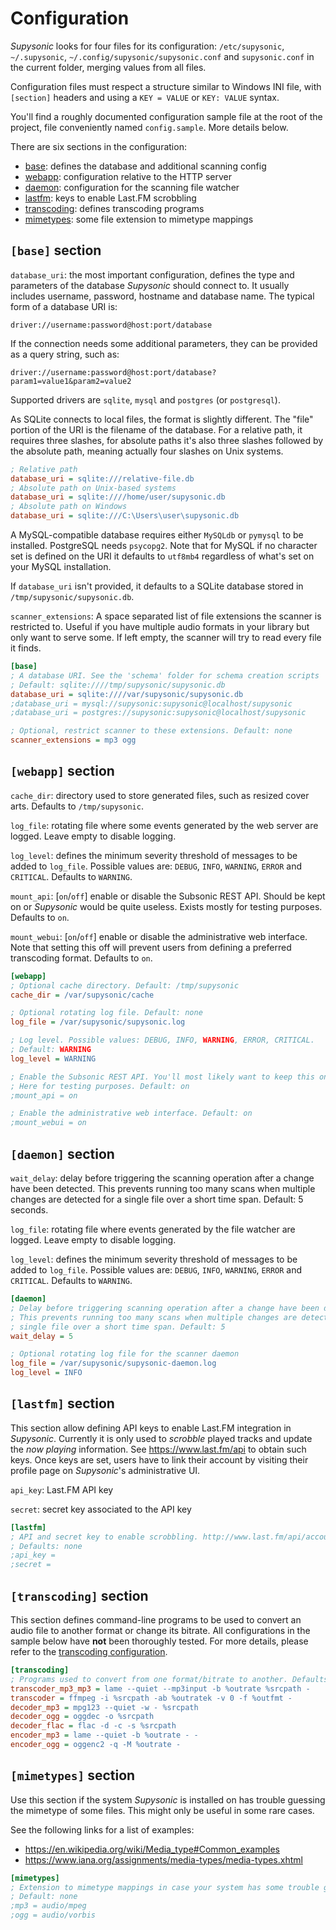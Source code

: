 # Configuration

_Supysonic_ looks for four files for its configuration: `/etc/supysonic`,
`~/.supysonic`, `~/.config/supysonic/supysonic.conf` and `supysonic.conf` in
the current folder, merging values from all files.

Configuration files must respect a structure similar to Windows INI file, with
`[section]` headers and using a `KEY = VALUE` or `KEY: VALUE` syntax.

You'll find a roughly documented configuration sample file at the root of the
project, file conveniently named `config.sample`. More details below.

There are six sections in the configuration:
- [base](#base-section): defines the database and additional scanning config
- [webapp](#webapp-section): configuration relative to the HTTP server
- [daemon](#daemon-section): configuration for the scanning file watcher
- [lastfm](#lastfm-section): keys to enable Last.FM scrobbling
- [transcoding](#transcoding-section): defines transcoding  programs
- [mimetypes](#mimetypes-section): some file extension to mimetype mappings

## `[base]` section

`database_uri`: the most important configuration, defines the type and
parameters of the database _Supysonic_ should connect to. It usually includes
username, password, hostname and database name. The typical form of a database
URI is:

    driver://username:password@host:port/database

If the connection needs some additional parameters, they can be provided as a
query string, such as:

    driver://username:password@host:port/database?param1=value1&param2=value2

Supported drivers are `sqlite`, `mysql` and `postgres` (or `postgresql`).

As SQLite connects to local files, the format is slightly different. The "file"
portion of the URI is the filename of the database. For a relative path, it
requires three slashes, for absolute paths it's also three slashes followed by
the absolute path, meaning actually four slashes on Unix systems.

```ini
; Relative path
database_uri = sqlite:///relative-file.db
; Absolute path on Unix-based systems
database_uri = sqlite:////home/user/supysonic.db
; Absolute path on Windows
database_uri = sqlite:///C:\Users\user\supysonic.db
```

A MySQL-compatible database requires either `MySQLdb` or `pymysql` to be
installed. PostgreSQL needs `psycopg2`.
Note that for MySQL if no character set is defined on the URI it defaults to
`utf8mb4` regardless of what's set on your MySQL installation.

If `database_uri` isn't provided, it defaults to a SQLite database stored in
`/tmp/supysonic/supysonic.db`.

`scanner_extensions`: A space separated list of file extensions the scanner is
restricted to. Useful if you have multiple audio formats in your library but
only want to serve some. If left empty, the scanner will try to read every file
it finds.

```ini
[base]
; A database URI. See the 'schema' folder for schema creation scripts
; Default: sqlite:////tmp/supysonic/supysonic.db
database_uri = sqlite:////var/supysonic/supysonic.db
;database_uri = mysql://supysonic:supysonic@localhost/supysonic
;database_uri = postgres://supysonic:supysonic@localhost/supysonic

; Optional, restrict scanner to these extensions. Default: none
scanner_extensions = mp3 ogg
```

## `[webapp]` section

`cache_dir`: directory used to store generated files, such as resized cover
arts. Defaults to `/tmp/supysonic`.

`log_file`: rotating file where some events generated by the web server are
logged. Leave empty to disable logging.

`log_level`: defines the minimum severity threshold of messages to be added to
`log_file`. Possible values are: `DEBUG`, `INFO`, `WARNING`, `ERROR` and
`CRITICAL`. Defaults to `WARNING`.

`mount_api`: [`on`/`off`] enable or disable the Subsonic REST API. Should be
kept on or _Supysonic_ would be quite useless. Exists mostly for testing
purposes. Defaults to `on`.

`mount_webui`: [`on`/`off`] enable or disable the administrative web interface.
Note that setting this off will prevent users from defining a preferred
transcoding format. Defaults to `on`.

```ini
[webapp]
; Optional cache directory. Default: /tmp/supysonic
cache_dir = /var/supysonic/cache

; Optional rotating log file. Default: none
log_file = /var/supysonic/supysonic.log

; Log level. Possible values: DEBUG, INFO, WARNING, ERROR, CRITICAL.
; Default: WARNING
log_level = WARNING

; Enable the Subsonic REST API. You'll most likely want to keep this on.
; Here for testing purposes. Default: on
;mount_api = on

; Enable the administrative web interface. Default: on
;mount_webui = on
```

## `[daemon]` section

`wait_delay`: delay before triggering the scanning operation after a change
have been detected. This prevents running too many scans when multiple changes
are detected for a single file over a short time span. Default: 5 seconds.

`log_file`: rotating file where events generated by the file watcher are logged.
Leave empty to disable logging.

`log_level`: defines the minimum severity threshold of messages to be added to
`log_file`. Possible values are: `DEBUG`, `INFO`, `WARNING`, `ERROR` and
`CRITICAL`. Defaults to `WARNING`.

```ini
[daemon]
; Delay before triggering scanning operation after a change have been detected
; This prevents running too many scans when multiple changes are detected for a
; single file over a short time span. Default: 5
wait_delay = 5

; Optional rotating log file for the scanner daemon
log_file = /var/supysonic/supysonic-daemon.log
log_level = INFO
```

## `[lastfm]` section

This section allow defining API keys to enable Last.FM integration in
_Supysonic_. Currently it is only used to _scrobble_ played tracks and update
the _now playing_ information.
See https://www.last.fm/api to obtain such keys.
Once keys are set, users have to link their account by visiting their profile
page on _Supysonic_'s administrative UI.

`api_key`: Last.FM API key

`secret`: secret key associated to the API key

```ini
[lastfm]
; API and secret key to enable scrobbling. http://www.last.fm/api/accounts
; Defaults: none
;api_key =
;secret =
```

## `[transcoding]` section

This section defines command-line programs to be used to convert an audio file
to another format or change its bitrate. All configurations in the sample below
have **not** been thoroughly tested.
For more details, please refer to the
[transcoding configuration](transcoding.md).

```ini
[transcoding]
; Programs used to convert from one format/bitrate to another. Defaults: none
transcoder_mp3_mp3 = lame --quiet --mp3input -b %outrate %srcpath -
transcoder = ffmpeg -i %srcpath -ab %outratek -v 0 -f %outfmt -
decoder_mp3 = mpg123 --quiet -w - %srcpath
decoder_ogg = oggdec -o %srcpath
decoder_flac = flac -d -c -s %srcpath
encoder_mp3 = lame --quiet -b %outrate - -
encoder_ogg = oggenc2 -q -M %outrate -
```

## `[mimetypes]` section

Use this section if the system _Supysonic_ is installed on has trouble guessing
the mimetype of some files. This might only be useful in some rare cases.

See the following links for a list of examples:
* https://en.wikipedia.org/wiki/Media_type#Common_examples
* https://www.iana.org/assignments/media-types/media-types.xhtml

```ini
[mimetypes]
; Extension to mimetype mappings in case your system has some trouble guessing
; Default: none
;mp3 = audio/mpeg
;ogg = audio/vorbis
```

